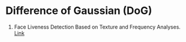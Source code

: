 # Difference of Gaussian (DoG)
1. Face Liveness Detection Based on Texture and Frequency Analyses.
[Link](https://drive.google.com/drive/u/0/folders/16AN-oSB6fW4fhcasBYLBCe9YCZY6wnc3)
